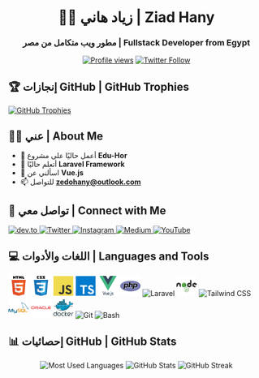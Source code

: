 # <div align="center">👨‍💻 زياد هاني | Ziad Hany</div>

<div align="center">
  <h3>مطور ويب متكامل من مصر | Fullstack Developer from Egypt</h3>
  
  [![Profile views](https://komarev.com/ghpvc/?username=zedohany&label=Profile%20views&color=0e75b6&style=flat)](https://github.com/zedohany)
  [![Twitter Follow](https://img.shields.io/twitter/follow/zedohany?logo=twitter&style=for-the-badge)](https://twitter.com/zedohany)
</div>

## 🏆 إنجازات GitHub | GitHub Trophies
[![GitHub Trophies](https://github-profile-trophy.vercel.app/?username=zedohany&theme=onedark&column=7&margin-w=15&margin-h=15)](https://github.com/zedohany)

## 👨‍💻 عني | About Me

- 🔭 أعمل حاليًا على مشروع **Edu-Hor**
- 🌱 أتعلم حاليًا **Laravel Framework**
- 💬 اسألني عن **Vue.js**
- 📫 للتواصل **zedohany@outlook.com**

## 🔗 تواصل معي | Connect with Me

<div align="left">
  <a href="https://dev.to/zedohany" target="_blank">
    <img src="https://raw.githubusercontent.com/rahuldkjain/github-profile-readme-generator/master/src/images/icons/Social/devto.svg" alt="dev.to" height="30" width="40" />
  </a>
  <a href="https://twitter.com/zedohany" target="_blank">
    <img src="https://raw.githubusercontent.com/rahuldkjain/github-profile-readme-generator/master/src/images/icons/Social/twitter.svg" alt="Twitter" height="30" width="40" />
  </a>
  <a href="https://instagram.com/zedohany" target="_blank">
    <img src="https://raw.githubusercontent.com/rahuldkjain/github-profile-readme-generator/master/src/images/icons/Social/instagram.svg" alt="Instagram" height="30" width="40" />
  </a>
  <a href="https://medium.com/@zedohany" target="_blank">
    <img src="https://raw.githubusercontent.com/rahuldkjain/github-profile-readme-generator/master/src/images/icons/Social/medium.svg" alt="Medium" height="30" width="40" />
  </a>
  <a href="https://www.youtube.com/@zedohany" target="_blank">
    <img src="https://raw.githubusercontent.com/rahuldkjain/github-profile-readme-generator/master/src/images/icons/Social/youtube.svg" alt="YouTube" height="30" width="40" />
  </a>
</div>

## 💻 اللغات والأدوات | Languages and Tools

<div align="left">
  <img src="https://raw.githubusercontent.com/devicons/devicon/master/icons/html5/html5-original-wordmark.svg" alt="HTML5" width="40" height="40"/>
  <img src="https://raw.githubusercontent.com/devicons/devicon/master/icons/css3/css3-original-wordmark.svg" alt="CSS3" width="40" height="40"/>
  <img src="https://raw.githubusercontent.com/devicons/devicon/master/icons/javascript/javascript-original.svg" alt="JavaScript" width="40" height="40"/>
  <img src="https://raw.githubusercontent.com/devicons/devicon/master/icons/typescript/typescript-original.svg" alt="TypeScript" width="40" height="40"/>
  <img src="https://raw.githubusercontent.com/devicons/devicon/master/icons/vuejs/vuejs-original-wordmark.svg" alt="Vue.js" width="40" height="40"/>
  <img src="https://raw.githubusercontent.com/devicons/devicon/master/icons/php/php-original.svg" alt="PHP" width="40" height="40"/>
  <img src="https://cdn.worldvectorlogo.com/logos/laravel-wordmark-1.svg" alt="Laravel" width="40" height="40"/>
  <img src="https://raw.githubusercontent.com/devicons/devicon/master/icons/nodejs/nodejs-original-wordmark.svg" alt="Node.js" width="40" height="40"/>
  <img src="https://www.vectorlogo.zone/logos/tailwindcss/tailwindcss-icon.svg" alt="Tailwind CSS" width="40" height="40"/>
  <img src="https://raw.githubusercontent.com/devicons/devicon/master/icons/mysql/mysql-original-wordmark.svg" alt="MySQL" width="40" height="40"/>
  <img src="https://raw.githubusercontent.com/devicons/devicon/master/icons/oracle/oracle-original.svg" alt="Oracle" width="40" height="40"/>
  <img src="https://raw.githubusercontent.com/devicons/devicon/master/icons/docker/docker-original-wordmark.svg" alt="Docker" width="40" height="40"/>
  <img src="https://www.vectorlogo.zone/logos/git-scm/git-scm-icon.svg" alt="Git" width="40" height="40"/>
  <img src="https://www.vectorlogo.zone/logos/gnu_bash/gnu_bash-icon.svg" alt="Bash" width="40" height="40"/>
</div>

## 📊 إحصائيات GitHub | GitHub Stats

<div align="center">
  <img src="https://github-readme-stats.vercel.app/api/top-langs?username=zedohany&show_icons=true&locale=en&layout=compact&theme=radical" alt="Most Used Languages" />
  <img src="https://github-readme-stats.vercel.app/api?username=zedohany&show_icons=true&locale=en&theme=radical" alt="GitHub Stats" />
  <img src="https://github-readme-streak-stats.herokuapp.com/?user=zedohany&theme=radical" alt="GitHub Streak" />
</div>
